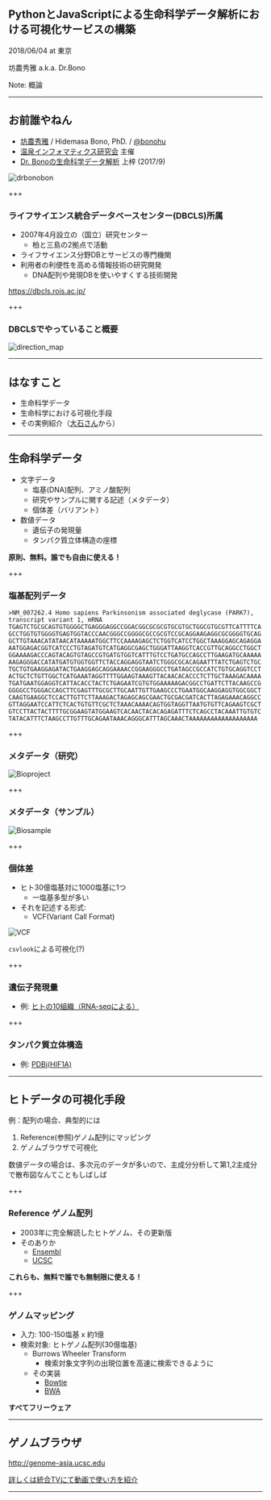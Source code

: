 ## PythonとJavaScriptによる生命科学データ解析における可視化サービスの構築

2018/06/04 at 東京

坊農秀雅 a.k.a. Dr.Bono

Note:
概論

---

## お前誰やねん

- [坊農秀雅](http://bonohu.jp/) / Hidemasa Bono, PhD. /  [@bonohu](https://twitter.com/bonohu)
- [温泉インフォマティクス研究会](https://twitter.com/kubor_/status/860448923441221632) 主催
- [Dr. Bonoの生命科学データ解析](http://bonohu.jp/blog/category/drbonobon.html) 上梓 (2017/9)

![drbonobon](https://images-na.ssl-images-amazon.com/images/I/51gwooGvqYL.jpg)

+++

### ライフサイエンス統合データベースセンター(DBCLS)所属

- 2007年4月設立の（国立）研究センター
  - 柏と三島の2拠点で活動
- ライフサイエンス分野DBとサービスの専門機関
- 利用者の利便性を高める情報技術の研究開発
  - DNA配列や発現DBを使いやすくする技術開発

https://dbcls.rois.ac.jp/

+++

### DBCLSでやっていること概要

![direction_map](images/direction_map.png)

---

## はなすこと
- 生命科学データ
- 生命科学における可視化手段
- その実例紹介（[大石さん](https://twitter.com/oec014)から）

---

## 生命科学データ

- 文字データ
  - 塩基(DNA)配列、アミノ酸配列
  - 研究やサンプルに関する記述（メタデータ）
  - 個体差（バリアント）
- 数値データ
  - 遺伝子の発現量
  - タンパク質立体構造の座標

**原則、無料。誰でも自由に使える！**

+++

### 塩基配列データ

```
>NM_007262.4 Homo sapiens Parkinsonism associated deglycase (PARK7), transcript variant 1, mRNA
TGAGTCTGCGCAGTGTGGGGCTGAGGGAGGCCGGACGGCGCGCGTGCGTGCTGGCGTGCGTTCATTTTCA
GCCTGGTGTGGGGTGAGTGGTACCCAACGGGCCGGGGCGCCGCGTCCGCAGGAAGAGGCGCGGGGTGCAG
GCTTGTAAACATATAACATAAAAATGGCTTCCAAAAGAGCTCTGGTCATCCTGGCTAAAGGAGCAGAGGA
AATGGAGACGGTCATCCCTGTAGATGTCATGAGGCGAGCTGGGATTAAGGTCACCGTTGCAGGCCTGGCT
GGAAAAGACCCAGTACAGTGTAGCCGTGATGTGGTCATTTGTCCTGATGCCAGCCTTGAAGATGCAAAAA
AAGAGGGACCATATGATGTGGTGGTTCTACCAGGAGGTAATCTGGGCGCACAGAATTTATCTGAGTCTGC
TGCTGTGAAGGAGATACTGAAGGAGCAGGAAAACCGGAAGGGCCTGATAGCCGCCATCTGTGCAGGTCCT
ACTGCTCTGTTGGCTCATGAAATAGGTTTTGGAAGTAAAGTTACAACACACCCTCTTGCTAAAGACAAAA
TGATGAATGGAGGTCATTACACCTACTCTGAGAATCGTGTGGAAAAAGACGGCCTGATTCTTACAAGCCG
GGGGCCTGGGACCAGCTTCGAGTTTGCGCTTGCAATTGTTGAAGCCCTGAATGGCAAGGAGGTGGCGGCT
CAAGTGAAGGCTCCACTTGTTCTTAAAGACTAGAGCAGCGAACTGCGACGATCACTTAGAGAAACAGGCC
GTTAGGAATCCATTCTCACTGTGTTCGCTCTAAACAAAACAGTGGTAGGTTAATGTGTTCAGAAGTCGCT
GTCCTTACTACTTTTGCGGAAGTATGGAAGTCACAACTACACAGAGATTTCTCAGCCTACAAATTGTGTC
TATACATTTCTAAGCCTTGTTTGCAGAATAAACAGGGCATTTAGCAAACTAAAAAAAAAAAAAAAAAAA
```

+++
### メタデータ（研究）

![Bioproject](images/bioproject.png)

+++
### メタデータ（サンプル）

![Biosample](images/biosample.png)

+++
### 個体差

- ヒト30億塩基対に1000塩基に1つ
  - 一塩基多型が多い
- それを記述する形式:
  - VCF(Variant Call Format)

![VCF](images/VCF.png)

`csvlook`による可視化(?)

+++
### 遺伝子発現量

- 例: [ヒトの10組織（RNA-seqによる）](https://doi.org/10.6084/m9.figshare.4028661)

+++
### タンパク質立体構造

- 例: [PDBj(HIF1A)](https://pdbj.org/mine/summary/1h2k)

---

## ヒトデータの可視化手段

例：配列の場合、典型的には

1. Reference(参照)ゲノム配列にマッピング
2. ゲノムブラウザで可視化

数値データの場合は、多次元のデータが多いので、主成分分析して第1,2主成分で散布図なんてこともしばしば

+++

### Reference ゲノム配列

- 2003年に完全解読したヒトゲノム、その更新版
- そのありか
  - [Ensembl](http://asia.ensembl.org/info/data/ftp/index.html)
  - [UCSC](http://hgdownload.soe.ucsc.edu/downloads.html)

**これらも、無料で誰でも無制限に使える！**

+++

### ゲノムマッピング

- 入力: 100-150塩基 x 約1億
- 検索対象: ヒトゲノム配列(30億塩基)
  - Burrows Wheeler Transform
    - 検索対象文字列の出現位置を高速に検索できるように
  - その実装
    - [Bowtie](http://bowtie-bio.sourceforge.net/)
    - [BWA](http://bio-bwa.sourceforge.net/)

**すべてフリーウェア**

---

## ゲノムブラウザ

http://genome-asia.ucsc.edu

[詳しくは統合TVにて動画で使い方を紹介](http://doi.org/10.7875/togotv.2017.105)

---
